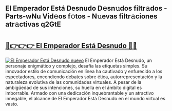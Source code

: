 ## El Emperador Está Desnudo D𝚎sn𝚞dos filtr𝚊dos - Parts-wNu Vid𝚎os f𝚘tos - N𝚞evas filtr𝚊ciones atr𝚊ctivas q2GtE

# <h2><a href="http://mb8mir.tromn.icu/?c=El+Emperador+Est%c3%a1+Desnudo">🔗👉👉👉 El Emperador Está Desnudo 🔗🔗</a></h2>

[![El Emperador Está Desnudo nuevo](https://i.imgur.com/pEAQMta.gif)](http://mb8mir.tromn.icu/?c=El+Emperador+Est%c3%a1+Desnudo)
El Emperador Está Desnudo, un personaje enigmático y complejo, desafía las etiquetas simples. Su innovador estilo de comunicación en línea ha cautivado y enfurecido a los espectadores, encendiendo debates sobre ética, autorrepresentación y la naturaleza evolutiva de las comunidades virtuales. A pesar de la ambigüedad de sus intenciones, su huella en el ámbito digital es imborrable. Armado con una dedicación inquebrantable y un atractivo innegable, el alcance de El Emperador Está Desnudo en el mundo virtual es vasto.
